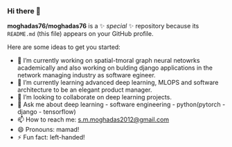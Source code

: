 ### Hi there 👋


**moghadas76/moghadas76** is a ✨ _special_ ✨ repository because its `README.md` (this file) appears on your GitHub profile.

Here are some ideas to get you started:

- 🔭 I’m currently working on spatial-tmoral graph neural netowrks academically and also working on bulding django applications in the network managing industry as software egineer. 
- 🌱 I’m currently learning advanced deep learning, MLOPS and software architecture to be an elegant product manager.
- 👯 I’m looking to collaborate on deep learning projects.
- 💬 Ask me about deep learning - software engineering - python(pytorch - django - tensorflow)
- 📫 How to reach me: s.m.moghadas2012@gmail.com
- 😄 Pronouns: mamad!
- ⚡ Fun fact: left-handed!

